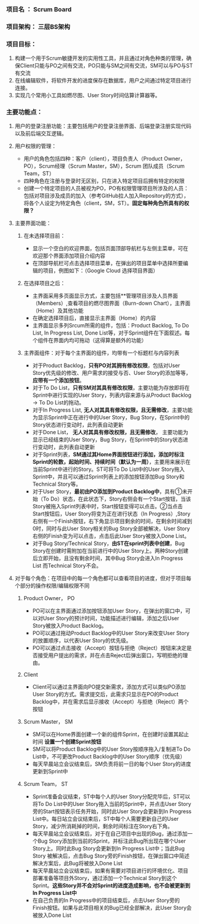 ### 项目名 ： Scrum Board
### 项目架构： 三层BS架构
### 项目目标： 
   1. 构建一个用于Scrum敏捷开发的实用性工具，并且通过对角色种类的管理，确保Client只能与PO之间有交流，PO只能与SM之间有交流，SM可以与PO与ST有交流
   2. 在线编辑软件，将软件开发的进度保存在数据库，用户之间通过特定项目进行连接。
   3. 实现几个常用小工具如燃尽图、User Story时间估算计算器等。

### 主要功能点：
   1. 用户的登录注册功能：主要包括用户的登录注册界面、后端登录注册实现代码以及前后端交互逻辑。
   
   2. 用户权限的管理： 
      + 用户的角色包括四种：客户（client），项目负责人（Product Owner，PO），Scrum经理（Scrum Master，SM），Scrum 团队成员（Scrum Team，ST）
      + 四种角色在注册与登录时无区别，只在进入特定项目后拥有特定的权限
      + 创建一个特定项目的人员被视为PO，PO有权限管理项目所涉及的人员：包括对项目涉及成员的加入（参考GitHub拉人加入Repository的方式），将各个人设定为特定角色（client，SM，ST）。**固定每种角色所具有的权限？**
   
   3. 主要界面功能：
      1. 在未选择项目前：
         + 显示一个空白的欢迎界面，包括页面顶部导航栏与左侧主菜单，可在欢迎那个界面添加项目介绍内容
         + 在顶部导航栏可点击选择项目菜单，在弹出的项目菜单中选择所要编辑的项目，例图如下：（Google Cloud 选择项目界面）
         
      2. 在选择项目之后：
         + 主界面采用多页面显示方式，主要包括**管理项目涉及人员界面（Members）,查看项目的燃尽图界面（Burn-down Chart），主界面（Home）及其他功能
         + 在确定选择项目后，直接显示主界面（Home）的内容
         + 主界面显示多列Srcum所需的组件，包括：Product Backlog, To Do List, In Progress List, Done List等，对于Sprint组件在下面叙述。每个组件在界面内均可拖动（这得算是额外的功能）
         
      3. 主界面组件：对于每个主界面的组件，均带有一个标题栏与内容列表
         + 对于Product Backlog，**只有PO对其拥有修改权限**，包括对User Story优先级的修改、用户需求的接受与否、User Story的添加等等，**应带有一个添加按钮**。
         + 对于To Do List，**只有SM对其具有修改权限**，主要功能为存放即将在Sprint中进行实现的User Story，列表内容来源与从Product Backlog -> To Do List的拖动。
         + 对于In Progress List, **无人对其具有修改权限，且无需修改**，主要功能为显示Sprint中正在进行中的User Story，Bug Story，在Sprint中的Story状态进行变动时，此列表自动更新
         + 对于Done List， **无人对其具有修改权限，且无需修改**， 主要功能为显示已经结束的User Story，Bug Story，在Sprint中的Story状态进行变动时，此列表自动更新
         + 对于Sprint列表，**SM通过其Home界面按钮进行添加，添加时标注Sprint的轮数，起始时间、持续时间（默认为一周）**，主要用来展示在当前Sprint中进行的Story。ST可将To Do List中的User Story拖入Sprint中，并且可以通过Sprint列表上的添加按钮添加Bug Story和Technical Story等。
         + 对于User Story，**最初由PO添加到Product Backlog中**，具有①未开始（To Do）状态，在此状态下，Story右侧会有一个Start按钮，当该Story被拖入Sprint列表中时，Start按钮变得可以点击。②当点击Start按钮后，User Story将变为正在进行状态（In Progress）,Story右侧有一个Finish按钮，右下角显示项目剩余的时间，在剩余时间减到0时，同时与此User Story相关的Bug Story全部被解决，User Story右侧的Finish变为可以点击，点击后此User Story被放入Done List。
         + 对于Bug Story/Technical Story，**由ST在sprint列表中创建**，Bug Story在创建时需附加在当前进行中的User Story上。两种Story创建后立即开始，且没有剩余时间，其中Bug Story会进入In Progress List 而Technical Story不会。
      
   4. 对于每个角色：在项目中的每一个角色都可以查看项目的进度，但对于项目每个部分的操作权限/编辑权限不同
      1. Product Owner， PO 
         + PO可以在主界面通过添加按钮添加User Story，在弹出的窗口中，可以对User Story的预计时间，功能描述进行编辑，添加之后User Story被放入Product Backlog。
         + PO可以通过拖动Product Backlog中的User Story来改变User Story的放置顺序，以代表User Story的优先级。
         + PO可以通过点击接收（Accept）按钮与拒绝（Reject）按钮来决定是否接受用户提出的需求，并在点击Reject后弹出窗口，写明拒绝的理由。
         
      2. Client
         + Client可以通过主界面向PO提交新需求，添加方式可以类似PO添加User Story的方式。需求提交后，此需求只显示在PO的Product Backlog中，并在需求后显示接收（Accept）与拒绝（Reject）两个按钮
         
      3. Scrum Master， SM
         + SM可以在Home界面创建一个新的组件Sprint，在创建时设置其起止时间 **设置一个创建Sprint按钮**
         + SM可以将Product Backlog中的User Story按顺序拖入/复制进To Do List中，不可更改Product Backlog中的User Story顺序（优先级）
         + 每天早晨站立会议结束后，SM负责将前一日的每个User Story的进度更新到Sprint中
         
      4. Scrum Team， ST
         + Sprint准备会议结束，ST中每个人的User Story分配完毕后，ST可以将To Do List中的User Story拖入当前的Sprint中，并点击User Story旁的Start按钮表示任务开始，同时此User Story会更新到In Progress List中。每日站立会议结束后，ST中每个人需要更新自己的User Story，减少所消耗掉的时间，剩余时间标注在Story右下角。
         + 每天早晨站立会议结束后，对于在自己项目中出现的Bug，通过添加一个Bug Story添加到当前的Sprint，并标注此Bug所出现在哪个User Story上。同时此Bug Story会更新到In Progress List中；当此Bug Story 被解决后，点击Bug Story旁的Finish按钮，在弹出窗口中简述解决方案后，此Bug将被放入Done List
         + 每天早晨站立会议结束后，如果有需要对项目进行的环境优化、项目部署准备等项目外Story，通过添加一个Technical Story到这个Sprint。**这些Story并不会对Sprint的进度造成影响，也不会被更新到In Progress List中**
         + 在自己负责的In Progress中的项目结束后，点击User Story旁的Finish按钮。如果与此项目相关的Bug已经全部解决，此User Story会被放入Done List
         
        
